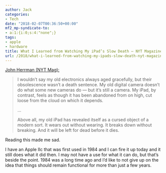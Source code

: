 ```yaml
---
author: Jack
categories:
- Tech
date: "2018-02-07T00:36:50+00:00"
mf2_mp-syndicate-to:
- a:1:{i:0;s:4:"none";}
tags:
- apple
- hardware
title: What I Learned from Watching My iPad’s Slow Death – NYT Magazine
url: /2018/what-i-learned-from-watching-my-ipads-slow-death-nyt-magazine/
---
```

[John Herrman (NYT Mag):][1]

> I wouldn’t say my old electronics always aged gracefully, but their obsolescence wasn’t a death sentence. My old digital camera doesn’t do what some new cameras do — but it’s still a camera. My iPad, by contrast, feels as though it has been abandoned from on high, cut loose from the cloud on which it depends.
> 
> &#8230;
> 
> Above all, my old iPad has revealed itself as a cursed object of a modern sort. It wears out without wearing. It breaks down without breaking. And it will be left for dead before it dies.

Reading this made me sad.

I have an Apple IIc that was first used in 1984 and I can fire it up today and it still does what it did then. I may not have a use for what it can do, but that&#8217;s beside the point. 1984 was a long time ago and I&#8217;d like to not give up on the idea that things should remain functional for more than just a few years.

&nbsp;

 [1]: https://www.nytimes.com/2018/02/06/magazine/what-i-learned-from-watching-my-ipads-slow-death.html